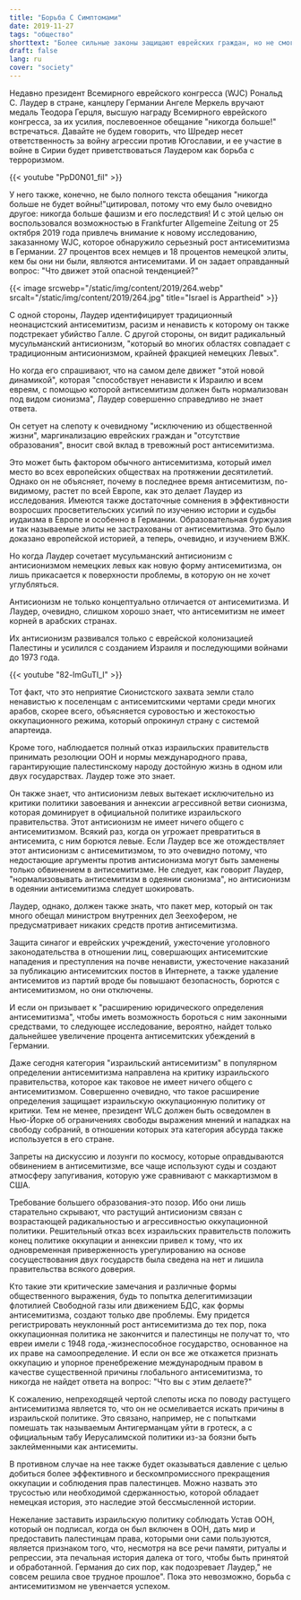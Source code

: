 ```yaml
---
title: "Борьба С Симптомами"
date: 2019-11-27
tags: "общество"
shorttext: "Более сильные законы защищают еврейских граждан, но не смогут эффективно бороться с антисемитизмом, если одна из его причин не будет найдена в политике Израиля."
draft: false
lang: ru
cover: "society"
---
```


Недавно президент Всемирного еврейского конгресса (WJC) Рональд С.
Лаудер в стране, канцлеру Германии Ангеле Меркель вручают медаль Теодора
Герцля, высшую награду Всемирного еврейского конгресса, за их усилия,
послевоенное обещание "никогда больше!" встречаться. Давайте не будем
говорить, что Шредер несет ответственность за войну агрессии против
Югославии, и ее участие в войне в Сирии будет приветствоваться Лаудером
как борьба с терроризмом.

{{< youtube "PpD0N01_fiI" >}}

У него также, конечно, не было полного текста обещания "никогда больше
не будет войны!"цитировал, потому что ему было очевидно другое: никогда
больше фашизм и его последствия! И с этой целью он воспользовался
возможностью в Frankfurter Allgemeine Zeitung от 25 октября 2019 года
привлечь внимание к новому исследованию, заказанному WJC, которое
обнаружило серьезный рост антисемитизма в Германии. 27 процентов всех
немцев и 18 процентов немецкой элиты, кем бы они ни были, являются
антисемитами. И он задает оправданный вопрос: "Что движет этой опасной
тенденцией?"

{{< image srcwebp="/static/img/content/2019/264.webp" srcalt="/static/img/content/2019/264.jpg" title="Israel is Appartheid" >}}

С одной стороны, Лаудер идентифицирует традиционный неонацистский
антисемитизм, расизм и ненависть к которому он также подстрекает
убийство Галле. С другой стороны, он видит радикальный мусульманский
антисионизм, "который во многих областях совпадает с традиционным
антисионизмом, крайней фракцией немецких Левых".

Но когда его спрашивают, что на самом деле движет "этой новой
динамикой", которая "способствует ненависти к Израилю и всем евреям, с
помощью которой антисемитизм должен быть нормализован под видом
сионизма", Лаудер совершенно справедливо не знает ответа.

Он сетует на слепоту к очевидному "исключению из общественной жизни",
маргинализацию еврейских граждан и "отсутствие образования", вносит свой
вклад в тревожный рост антисемитизма.

Это может быть фактором обычного антисемитизма, который имел место во
всех европейских обществах на протяжении десятилетий. Однако он не
объясняет, почему в последнее время антисемитизм, по-видимому, растет по
всей Европе, как это делает Лаудер из исследования. Имеются также
достаточные сомнения в эффективности возросших просветительских усилий
по изучению истории и судьбы иудаизма в Европе и особенно в Германии.
Образовательная буржуазия и так называемые элиты не застрахованы от
антисемитизма. Это было доказано европейской историей, а теперь,
очевидно, и изучением ВЖК.

Но когда Лаудер сочетает мусульманский антисионизм с антисионизмом
немецких левых как новую форму антисемитизма, он лишь прикасается к
поверхности проблемы, в которую он не хочет углубляться.

Антисионизм не только концептуально отличается от антисемитизма. И
Лаудер, очевидно, слишком хорошо знает, что антисемитизм не имеет корней
в арабских странах.

Их антисионизм развивался только с еврейской колонизацией Палестины и
усилился с созданием Израиля и последующими войнами до 1973 года.

{{< youtube "82-lmGuTl_I" >}}

Тот факт, что это неприятие Сионистского захвата земли стало ненавистью
к поселенцам с антисемитскими чертами среди многих арабов, скорее всего,
объясняется суровостью и жестокостью оккупационного режима, который
опрокинул страну с системой апартеида.

Кроме того, наблюдается полный отказ израильских правительств принимать
резолюции ООН и нормы международного права, гарантирующие палестинскому
народу достойную жизнь в одном или двух государствах. Лаудер тоже это
знает.

Он также знает, что антисионизм левых вытекает исключительно из критики
политики завоевания и аннексии агрессивной ветви сионизма, которая
доминирует в официальной политике израильского правительства. Этот
антисионизм не имеет ничего общего с антисемитизмом. Всякий раз, когда
он угрожает превратиться в антисемита, с ним борются левые. Если Лаудер
все же отождествляет этот антисионизм с антисемитизмом, то это очевидно
потому, что недостающие аргументы против антисионизма могут быть
заменены только обвинением в антисемитизме. Не следует, как говорит
Лаудер, "нормализовывать антисемитизм в одеянии сионизма", но
антисионизм в одеянии антисемитизма следует шокировать.

Лаудер, однако, должен также знать, что пакет мер, который он так много
обещал министром внутренних дел Зеехофером, не предусматривает никаких
средств против антисемитизма.

Защита синагог и еврейских учреждений, ужесточение уголовного
законодательства в отношении лиц, совершающих антисемитские нападения и
преступления на почве ненависти, ужесточение наказаний за публикацию
антисемитских постов в Интернете, а также удаление антисемитов из партий
вроде бы повышают безопасность, борются с антисемитизмом, но они
отключены.

И если он призывает к "расширению юридического определения
антисемитизма", чтобы иметь возможность бороться с ним законными
средствами, то следующее исследование, вероятно, найдет только
дальнейшее увеличение процента антисемитских убеждений в Германии.

Даже сегодня категория "израильский антисемитизм" в популярном
определении антисемитизма направлена на критику израильского
правительства, которое как таковое не имеет ничего общего с
антисемитизмом. Совершенно очевидно, что такое расширение определения
защищает израильскую оккупационную политику от критики. Тем не менее,
президент WLC должен быть осведомлен в Нью-Йорке об ограничениях свободы
выражения мнений и нападках на свободу собраний, в отношении которых эта
категория абсурда также используется в его стране.

Запреты на дискуссию и лозунги по космосу, которые оправдываются
обвинением в антисемитизме, все чаще используют суды и создают атмосферу
запугивания, которую уже сравнивают с маккартизмом в США.

Требование большего образования-это позор. Ибо они лишь старательно
скрывают, что растущий антисионизм связан с возрастающей радикальностью
и агрессивностью оккупационной политики. Решительный отказ всех
израильских правительств положить конец политике оккупации и аннексии
привел к тому, что их одновременная приверженность урегулированию на
основе сосуществования двух государств была сведена на нет и лишила
правительства всякого доверия.

Кто такие эти критические замечания и различные формы общественного
выражения, будь то попытка делегитимизации флотилией Свободной газы или
движением БДС, как формы антисемитизма, создают только две проблемы. Ему
придется регистрировать неуклонный рост антисемитизма до тех пор, пока
оккупационная политика не закончится и палестинцы не получат то, что
евреи имели с 1948 года,-жизнеспособное государство, основанное на их
праве на самоопределение. И если он все же откажется признать оккупацию
и упорное пренебрежение международным правом в качестве существенной
причины глобального антисемитизма, то никогда не найдет ответа на
вопрос: "Что вы с этим делаете?"

К сожалению, непреходящей чертой слепоты иска по поводу растущего
антисемитизма является то, что он не осмеливается искать причины в
израильской политике. Это связано, например, не с попытками помешать так
называемым Антигерманцам уйти в гротеск, а с официальным табу
Иерусалимской политики из-за боязни быть заклейменными как антисемиты.

В противном случае на нее также будет оказываться давление с целью
добиться более эффективного и бескомпромиссного прекращения оккупации и
соблюдения прав палестинцев. Можно назвать это трусостью или необходимой
сдержанностью, которой обладает немецкая история, это наследие этой
бессмысленной истории.

Нежелание заставить израильскую политику соблюдать Устав ООН, который он
подписал, когда он был включен в ООН, дать мир и предоставить
палестинцам права, которыми они сами пользуются, является признаком
того, что, несмотря на все речи памяти, ритуалы и репрессии, эта
печальная история далека от того, чтобы быть принятой и обработанной.
Германия до сих пор, как подозревает Лаудер," не совсем решила свое
трудное прошлое". Пока это невозможно, борьба с антисемитизмом не
увенчается успехом.

